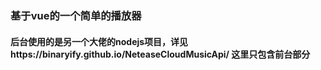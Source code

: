 
### 基于vue的一个简单的播放器
#### 后台使用的是另一个大佬的nodejs项目，详见https://binaryify.github.io/NeteaseCloudMusicApi/ 这里只包含前台部分